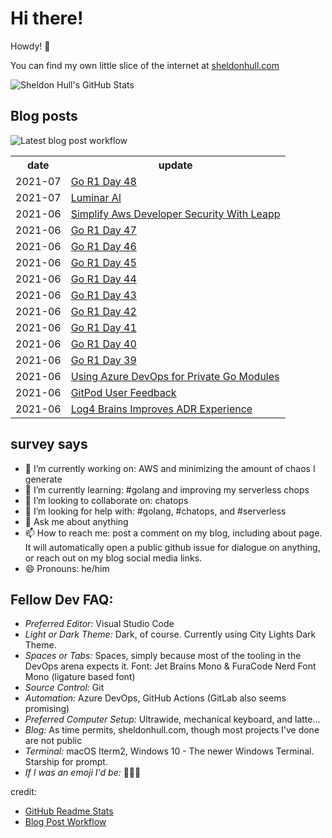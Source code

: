 # Hi there! 

Howdy! 👋 

You can find my own little slice of the internet at [sheldonhull.com](https://www.sheldonhull.com)

![Sheldon Hull's GitHub Stats](https://github-readme-stats.vercel.app/api?username=sheldonhull&theme=tokyonight&count_private=true&show_icons=true)

## Blog posts

![Latest blog post workflow](https://github.com/sheldonhull/sheldonhull/workflows/Latest%20blog%20post%20workflow/badge.svg)
<table style="width:100%">
  <tr>
    <th>date</th>
    <th>update</th>
  </tr>
<!-- BLOG-POST-LIST:START -->
<tr><td>2021-07</td><td><a href="https://www.sheldonhull.com/go-r1-day-48/">Go R1 Day 48</a></td></tr>
<tr><td>2021-07</td><td><a href="https://www.sheldonhull.com/luminar-ai/">Luminar AI</a></td></tr>
<tr><td>2021-06</td><td><a href="https://www.sheldonhull.com/simplify-aws-developer-security-with-leapp/">Simplify Aws Developer Security With Leapp</a></td></tr>
<tr><td>2021-06</td><td><a href="https://www.sheldonhull.com/go-r1-day-47/">Go R1 Day 47</a></td></tr>
<tr><td>2021-06</td><td><a href="https://www.sheldonhull.com/go-r1-day-46/">Go R1 Day 46</a></td></tr>
<tr><td>2021-06</td><td><a href="https://www.sheldonhull.com/go-r1-day-45/">Go R1 Day 45</a></td></tr>
<tr><td>2021-06</td><td><a href="https://www.sheldonhull.com/go-r1-day-44/">Go R1 Day 44</a></td></tr>
<tr><td>2021-06</td><td><a href="https://www.sheldonhull.com/go-r1-day-43/">Go R1 Day 43</a></td></tr>
<tr><td>2021-06</td><td><a href="https://www.sheldonhull.com/go-r1-day-42/">Go R1 Day 42</a></td></tr>
<tr><td>2021-06</td><td><a href="https://www.sheldonhull.com/go-r1-day-41/">Go R1 Day 41</a></td></tr>
<tr><td>2021-06</td><td><a href="https://www.sheldonhull.com/go-r1-day-40/">Go R1 Day 40</a></td></tr>
<tr><td>2021-06</td><td><a href="https://www.sheldonhull.com/go-r1-day-39/">Go R1 Day 39</a></td></tr>
<tr><td>2021-06</td><td><a href="https://www.sheldonhull.com/using-azure-devops-for-private-go-modules/">Using Azure DevOps for Private Go Modules</a></td></tr>
<tr><td>2021-06</td><td><a href="https://www.sheldonhull.com/gitpod-user-feedback/">GitPod User Feedback</a></td></tr>
<tr><td>2021-06</td><td><a href="https://www.sheldonhull.com/log4-brains-improves-adr-experience/">Log4 Brains Improves ADR Experience</a></td></tr>

<!-- BLOG-POST-LIST:END -->
</table>

## survey says 

- 🔭  I’m currently working on: AWS and minimizing the amount of chaos I generate
- 🌱  I’m currently learning: #golang and improving my serverless chops
- 👯  I’m looking to collaborate on: chatops
- 🤔  I’m looking for help with: #golang, #chatops, and #serverless
- 💬  Ask me about anything
- 📫  How to reach me: post a comment on my blog, including about page. It will automatically open a public github issue for dialogue on anything, or reach out on my blog social media links.
- 😄  Pronouns: he/him


## Fellow Dev FAQ:

- _Preferred Editor:_ Visual Studio Code
- _Light or Dark Theme:_ Dark, of course. Currently using City Lights Dark Theme.
- _Spaces or Tabs:_ Spaces, simply because most of the tooling in the DevOps arena expects it. Font: Jet Brains Mono & FuraCode Nerd Font Mono (ligature based font)
- _Source Control:_ Git
- _Automation:_ Azure DevOps, GitHub Actions (GitLab also seems promising)
- _Preferred Computer Setup:_ Ultrawide, mechanical keyboard, and latte...
- _Blog:_ As time permits, sheldonhull.com, though most projects I've done are not public 
- _Terminal:_ macOS Iterm2, Windows 10 - The newer Windows Terminal. Starship for prompt.
- _If I was an emoji I'd be:_ 🌮🌮🌮


credit:
* [GitHub Readme Stats](https://github.com/anuraghazra/github-readme-stats)
* [Blog Post Workflow](https://github.com/gautamkrishnar/blog-post-workflow)
